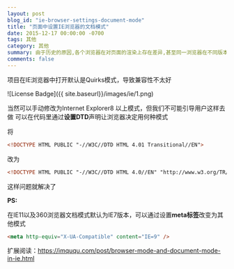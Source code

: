 ```yaml
---
layout: post
blog_id: "ie-browser-settings-document-mode"
title: "页面中设置IE浏览器的文档模式"
date: 2015-12-17 00:00:00 -0700
tags: 其他
category: 其他
summary: 由于历史的原因,各个浏览器在对页面的渲染上存在差异,甚至同一浏览器在不同版本中,对页面的渲染也不同
comments: false
---
```


项目在IE浏览器中打开默认是Quirks模式，导致兼容性不太好

![License Badge]({{ site.baseurl}}/images/ie/1.png)

当然可以手动修改为Internet Explorer8 以上模式，但我们不可能引导用户这样去做
可以在代码里通过**设置DTD**声明让浏览器决定用何种模式

将

```html
<!DOCTYPE HTML PUBLIC "-//W3C//DTD HTML 4.01 Transitional//EN">
```

改为

```html
<!DOCTYPE HTML PUBLIC "-//W3C//DTD HTML 4.0//EN" "http://www.w3.org/TR/html4/strict.dtd">
```

这样问题就解决了

**PS:**

在IE11以及360浏览器文档模式默认为IE7版本，可以通过设置**meta标签**改变为其他模式

```html
<meta http-equiv="X-UA-Compatible" content="IE=9" />
```

扩展阅读：<a href="https://imququ.com/post/browser-mode-and-document-mode-in-ie.html">https://imququ.com/post/browser-mode-and-document-mode-in-ie.html</a>

<br>